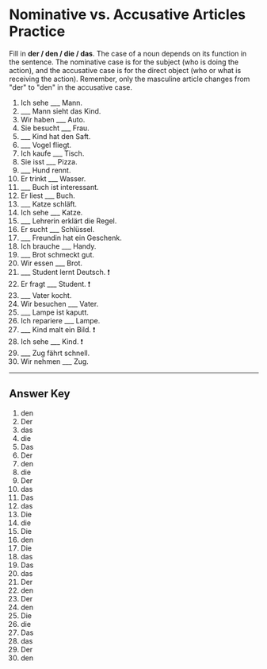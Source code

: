 # Nominative vs. Accusative Articles Practice

Fill in **der / den / die / das**. The case of a noun depends on its function in the sentence. The nominative case is
for the subject (who is doing the action), and the accusative case is for the direct object (who or what is
receiving the action). Remember, only the masculine article changes from "der" to "den" in the accusative case.

1. Ich sehe ___ Mann.
2. ___ Mann sieht das Kind.
3. Wir haben ___ Auto.
4. Sie besucht ___ Frau.
5. ___ Kind hat den Saft.
6. ___ Vogel fliegt.
7. Ich kaufe ___ Tisch.
8. Sie isst ___ Pizza.
9. ___ Hund rennt.
10. Er trinkt ___ Wasser.
11. ___ Buch ist interessant.
12. Er liest ___ Buch.
13. ___ Katze schläft.
14. Ich sehe ___ Katze.
15. ___ Lehrerin erklärt die Regel.
16. Er sucht ___ Schlüssel.
17. ___ Freundin hat ein Geschenk.
18. Ich brauche ___ Handy.
19. ___ Brot schmeckt gut.
20. Wir essen ___ Brot.
21. ___ Student lernt Deutsch. ❗
22. Er fragt ___ Student. ❗
23. ___ Vater kocht.
24. Wir besuchen ___ Vater.
25. ___ Lampe ist kaputt.
26. Ich repariere ___ Lampe.
27. ___ Kind malt ein Bild. ❗
28. Ich sehe ___ Kind. ❗
29. ___ Zug fährt schnell.
30. Wir nehmen ___ Zug.

---

## Answer Key

1. den
2. Der
3. das
4. die
5. Das
6. Der
7. den
8. die
9. Der
10. das
11. Das
12. das
13. Die
14. die
15. Die
16. den
17. Die
18. das
19. Das
20. das
21. Der
22. den
23. Der
24. den
25. Die
26. die
27. Das
28. das
29. Der
30. den
